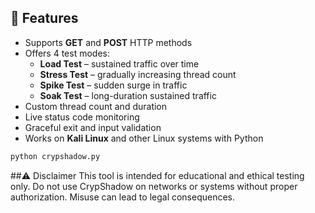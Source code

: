 ## 🚀 Features

- Supports **GET** and **POST** HTTP methods
- Offers 4 test modes:
  - **Load Test** – sustained traffic over time
  - **Stress Test** – gradually increasing thread count
  - **Spike Test** – sudden surge in traffic
  - **Soak Test** – long-duration sustained traffic
- Custom thread count and duration
- Live status code monitoring
- Graceful exit and input validation
- Works on **Kali Linux** and other Linux systems with Python
```bash
python crypshadow.py
```
##⚠️ Disclaimer
This tool is intended for educational and ethical testing only. Do not use CrypShadow on networks or systems without proper authorization. Misuse can lead to legal consequences.
